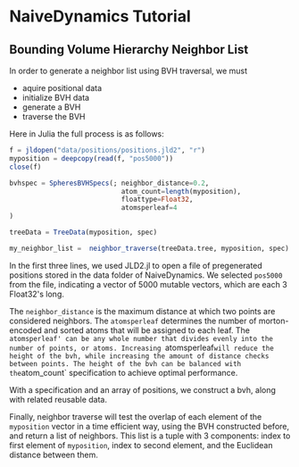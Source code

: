 # NaiveDynamics Tutorial

## Bounding Volume Hierarchy Neighbor List

In order to generate a neighbor list using BVH traversal, we must
* aquire positional data
* initialize BVH data
* generate a BVH
* traverse the BVH

Here in Julia the full process is as follows:

```julia
f = jldopen("data/positions/positions.jld2", "r")
myposition = deepcopy(read(f, "pos5000"))
close(f)

bvhspec = SpheresBVHSpecs(; neighbor_distance=0.2, 
                            atom_count=length(myposition),
                            floattype=Float32,
                            atomsperleaf=4 
)

treeData = TreeData(myposition, spec)

my_neighbor_list =  neighbor_traverse(treeData.tree, myposition, spec)
```

In the first three lines, we used JLD2.jl to open a file of pregenerated positions stored in the data folder of NaiveDynamics. We selected `pos5000` from the file, indicating a vector of 5000 mutable vectors, which are each 3 Float32's long. 

The `neighbor_distance` is the maximum distance at which two points are considered neighbors. The `atomsperleaf` determines the number of morton-encoded and sorted atoms that will be assigned to each leaf. The `atomsperleaf' can be any whole number that divides evenly into the number of points, or atoms. Increasing `atomsperleaf` will reduce the height of the bvh, while increasing the amount of distance checks between points. The height of the bvh can be balanced with the `atom_count` specification to achieve optimal performance.

With a specification and an array of positions, we construct a bvh, along with related reusable data. 

Finally, neighbor traverse will test the overlap of each element of the `myposition` vector in a time efficient way, using the BVH constructed before, and return a list of neighbors. This list is a tuple with 3 components: index to first element of `myposition`, index to second element, and the Euclidean distance between them.